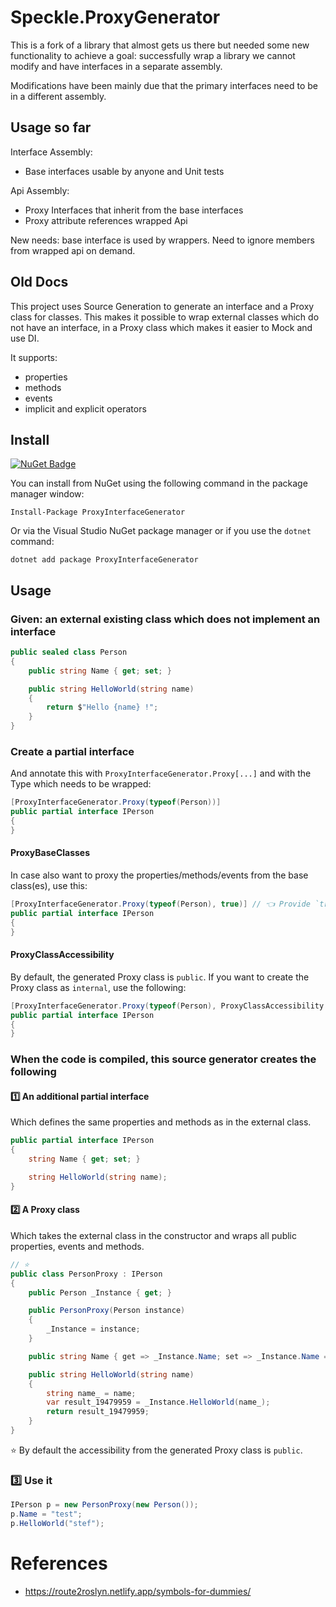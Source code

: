 # Speckle.ProxyGenerator

This is a fork of a library that almost gets us there but needed some new functionality to achieve a goal: successfully wrap a library we cannot modify and have interfaces in a separate assembly.

Modifications have been mainly due that the primary interfaces need to be in a different assembly.

## Usage so far

Interface Assembly:

- Base interfaces usable by anyone and Unit tests

Api Assembly:

- Proxy Interfaces that inherit from the base interfaces
- Proxy attribute references wrapped Api

New needs: base interface is used by wrappers.  Need to ignore members from wrapped api on demand.

## Old Docs

This project uses Source Generation to generate an interface and a Proxy class for classes.
This makes it possible to wrap external classes which do not have an interface, in a Proxy class which makes it easier to Mock and use DI.

It supports:

- properties
- methods
- events
- implicit and explicit operators

## Install

[![NuGet Badge](https://buildstats.info/nuget/ProxyInterfaceGenerator)](https://www.nuget.org/packages/ProxyInterfaceGenerator)

You can install from NuGet using the following command in the package manager window:

`Install-Package ProxyInterfaceGenerator`

Or via the Visual Studio NuGet package manager or if you use the `dotnet` command:

`dotnet add package ProxyInterfaceGenerator`

## Usage

### Given: an external existing class which does not implement an interface

``` c#
public sealed class Person
{
    public string Name { get; set; }

    public string HelloWorld(string name)
    {
        return $"Hello {name} !";
    }
}
```

### Create a partial interface

And annotate this with `ProxyInterfaceGenerator.Proxy[...]` and with the Type which needs to be wrapped:

``` c#
[ProxyInterfaceGenerator.Proxy(typeof(Person))]
public partial interface IPerson
{
}
```

#### ProxyBaseClasses

In case also want to proxy the properties/methods/events from the base class(es), use this:

``` c#
[ProxyInterfaceGenerator.Proxy(typeof(Person), true)] // 👈 Provide `true` as second parameter.
public partial interface IPerson
{
}
```

#### ProxyClassAccessibility

By default, the generated Proxy class is `public`. If you want to create the Proxy class as `internal`, use the following:

``` c#
[ProxyInterfaceGenerator.Proxy(typeof(Person), ProxyClassAccessibility.Internal)] // 👈 Provide `ProxyClassAccessibility.Internal` as second parameter.
public partial interface IPerson
{
}
```

### When the code is compiled, this source generator creates the following

#### :one: An additional partial interface

Which defines the same properties and methods as in the external class.

``` c#
public partial interface IPerson
{
    string Name { get; set; }

    string HelloWorld(string name);
}
```

#### :two: A Proxy class

Which takes the external class in the constructor and wraps all public properties, events and methods.

``` c#
// ⭐
public class PersonProxy : IPerson
{
    public Person _Instance { get; }

    public PersonProxy(Person instance)
    {
        _Instance = instance;
    }

    public string Name { get => _Instance.Name; set => _Instance.Name = value; }

    public string HelloWorld(string name)
    {
        string name_ = name;
        var result_19479959 = _Instance.HelloWorld(name_);
        return result_19479959;
    }
}
```

:star: By default the accessibility from the generated Proxy class is `public`.

### :three: Use it

``` c#
IPerson p = new PersonProxy(new Person());
p.Name = "test";
p.HelloWorld("stef");
```

# References

- <https://route2roslyn.netlify.app/symbols-for-dummies/>
